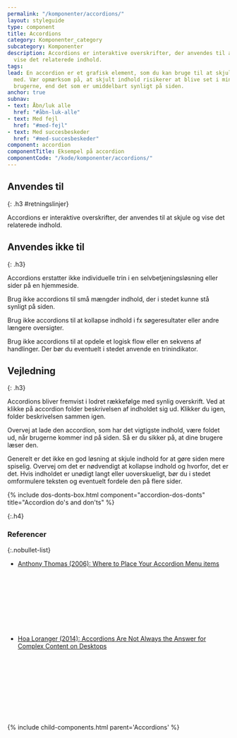 ```yaml
---
permalink: "/komponenter/accordions/"
layout: styleguide
type: component
title: Accordions
category: Komponenter_category
subcategory: Komponenter
description: Accordions er interaktive overskrifter, der anvendes til at skjule og
  vise det relaterede indhold.
tags: 
lead: En accordion er et grafisk element, som du kan bruge til at skjule og vise indhold
  med. Vær opmærksom på, at skjult indhold risikerer at blive set i mindre grad af
  brugerne, end det som er umiddelbart synligt på siden.
anchor: true
subnav:
- text: Åbn/luk alle
  href: "#åbn-luk-alle"
- text: Med fejl
  href: "#med-fejl"
- text: Med succesbeskeder
  href: "#med-succesbeskeder"
component: accordion
componentTitle: Eksempel på accordion
componentCode: "/kode/komponenter/accordions/"
---
```

## Anvendes til  
{: .h3 #retningslinjer}

Accordions er interaktive overskrifter, der anvendes til at skjule og vise det relaterede indhold.

## Anvendes ikke til  
{: .h3}

Accordions erstatter ikke individuelle trin i en selvbetjeningsløsning eller sider på en hjemmeside.

Brug ikke accordions til små mængder indhold, der i stedet kunne stå synligt på siden.

Brug ikke accordions til at kollapse indhold i fx søgeresultater eller andre længere oversigter.

Brug ikke accordions til at opdele et logisk flow eller en sekvens af handlinger. Der bør du eventuelt i stedet anvende en trinindikator.

## Vejledning  
{: .h3}

Accordions bliver fremvist i lodret rækkefølge med synlig overskrift. Ved at klikke på accordion folder beskrivelsen af indholdet sig ud. Klikker du igen, folder beskrivelsen sammen igen.

Overvej at lade den accordion, som har det vigtigste indhold, være foldet ud, når brugerne kommer ind på siden. Så er du sikker på, at dine brugere læser den.

Generelt er det ikke en god løsning at skjule indhold for at gøre siden mere spiselig. Overvej om det er nødvendigt at kollapse indhold og hvorfor, det er det. Hvis indholdet er unødigt langt eller uoverskueligt, bør du i stedet omformulere teksten og eventuelt fordele den på flere sider.


{% include dos-donts-box.html component="accordion-dos-donts" title="Accordion do's and don'ts" %}

{:.h4}
### Referencer

{:.nobullet-list}
- <a href="http://uxmovement.com/navigation/where-to-place-your-accordion-menu-icons/" class="icon-link">Anthony Thomas (2006): Where to Place Your Accordion Menu items<svg class="icon-svg" focusable="false" aria-hidden="true"><use xlink:href="#open-in-new"></use></svg></a>
- <a href="https://www.nngroup.com/articles/accordions-complex-content/" class="icon-link">Hoa Loranger (2014): Accordions Are Not Always the Answer for Complex Content on Desktops<svg class="icon-svg" focusable="false" aria-hidden="true"><use xlink:href="#open-in-new"></use></svg></a>

{% include child-components.html parent='Accordions' %}
